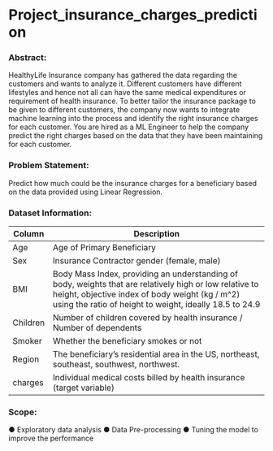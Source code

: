 # Project_insurance_charges_prediction

### Abstract:
HealthyLife Insurance company has gathered the data regarding the customers and wants to analyze it. Different customers have different lifestyles and hence not all can have the same medical expenditures or requirement of health insurance. To better tailor the insurance package to be given to different customers, the company now wants to integrate machine learning into the process and identify the right insurance charges for each customer. You are hired as a ML Engineer to help the company predict the right charges based on the data that they have been maintaining for each customer.

### Problem Statement:
Predict how much could be the insurance charges for a beneficiary based on the data provided using Linear Regression.
 
### Dataset Information:

| Column	| Description |
|--|--|
| Age	| Age of Primary Beneficiary |
| Sex	| Insurance Contractor gender (female, male) |
| BMI	| Body Mass Index, providing an understanding of body, weights that are relatively high or low relative to height, objective index of body weight (kg / m^2) using the ratio of height to weight, ideally 18.5 to 24.9 |
| Children	| Number of children covered by health insurance / Number of dependents |
| Smoker	| Whether the beneficiary smokes or not |
| Region	| The beneficiary’s residential area in the US, northeast, southeast, southwest, northwest.|
| charges	| Individual medical costs billed by health insurance (target variable) |

### Scope:
●	Exploratory data analysis
●	Data Pre-processing
●	Tuning the model to improve the performance



